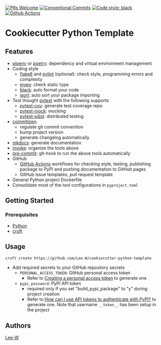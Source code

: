 [![PRs Welcome](https://img.shields.io/badge/PRs-welcome-brightgreen.svg?style=flat-square)](http://makeapullrequest.com)
[![Conventional Commits](https://img.shields.io/badge/Conventional%20Commits-1.0.0-yellow.svg?style=flat-square)](https://conventionalcommits.org)
[![Code style: black](https://img.shields.io/badge/code%20style-black-000000.svg)](https://github.com/psf/black)
[![Github Actions](https://github.com/Lee-W/cookiecutter-python-template/actions/workflows/pushed.yaml/badge.svg)](https://github.com/Lee-W/cookiecutter-python-template/actions/workflows/pushed.yaml)
# Cookiecutter Python Template

## Features

* [pipenv](https://pipenv.pypa.io/en/latest/) or [poetry](https://python-poetry.org/): dependency and virtual environment management
* Coding style
    * [flake8](https://flake8.pycqa.org/en/latest/) and [pylint](https://pylint.org/) (optional): check style, programming errors and complexity
    * [mypy](http://mypy-lang.org/): check static type
    * [black](https://github.com/psf/black): auto format your code
    * [isort](https://pycqa.github.io/isort/): auto sort your package importing
* Test thought [pytest](https://docs.pytest.org/en/) with the following supports
    * [pytest-cov](https://github.com/pytest-dev/pytest-cov): generate test coverage repo
    * [pytest-mock](https://github.com/pytest-dev/pytest-mock/): mocking
    * [pytest-xdist](https://github.com/pytest-dev/pytest-xdist): distributed testing
* [commitizen](https://commitizen-tools.github.io/commitizen/):
    * regulate git commit convention
    * bump project version
    * generate changelog automatically
* [mkdocs](https://www.mkdocs.org/): generate documentation
* [invoke](http://www.pyinvoke.org/): organize the tools above
* [pre-commit](https://pre-commit.com/): git-hook to run the above tools automatically
* GitHub
    * [GitHub Actions](https://docs.github.com/en/actions) workflows for checking style, testing, publishing package to PyPI and pushing documentation to GitHub pages
    * GitHub issue templates, pull request template
* General Python project Dockerfile
* Consolidate most of the tool configurations in `pyproject.toml`

## Getting Started

### Prerequisites

* [Python](https://www.python.org/downloads/)
* [cruft](https://cruft.github.io/cruft/)

## Usage

```sh
cruft create https://github.com/Lee-W/cookiecutter-python-template
```

* Add required secrets to your GitHub repository secrets
    * `PERSONAL_ACCESS_TOKEN`: GitHub personal access token
        * Refer to [Creating a personal access token](https://docs.github.com/en/github/authenticating-to-github/keeping-your-account-and-data-secure/creating-a-personal-access-token) to generate one
    * `pypi_password`: PyPI API token
        * required only if you set "build_pypi_package" to "y" during project creation
        * Refer to [How can I use API tokens to authenticate with PyPI?](https://pypi.org/help/#apitoken) to generate one. Note that username `__token__` has been setup in the project

## Authors
[Lee-W](https://github.com/Lee-W)
